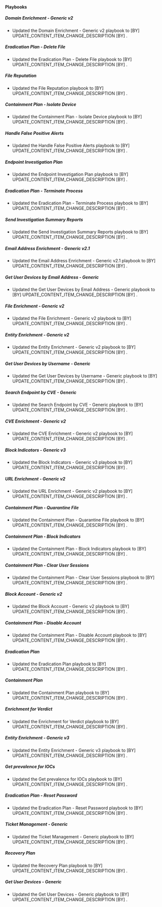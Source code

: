 
#### Playbooks

##### Domain Enrichment - Generic v2

- Updated the Domain Enrichment - Generic v2 playbook to  [BY] UPDATE_CONTENT_ITEM_CHANGE_DESCRIPTION [BY] .
##### Eradication Plan - Delete File

- Updated the Eradication Plan - Delete File playbook to  [BY] UPDATE_CONTENT_ITEM_CHANGE_DESCRIPTION [BY] .
##### File Reputation

- Updated the File Reputation playbook to  [BY] UPDATE_CONTENT_ITEM_CHANGE_DESCRIPTION [BY] .
##### Containment Plan - Isolate Device

- Updated the Containment Plan - Isolate Device playbook to  [BY] UPDATE_CONTENT_ITEM_CHANGE_DESCRIPTION [BY] .
##### Handle False Positive Alerts

- Updated the Handle False Positive Alerts playbook to  [BY] UPDATE_CONTENT_ITEM_CHANGE_DESCRIPTION [BY] .
##### Endpoint Investigation Plan

- Updated the Endpoint Investigation Plan playbook to  [BY] UPDATE_CONTENT_ITEM_CHANGE_DESCRIPTION [BY] .
##### Eradication Plan - Terminate Process

- Updated the Eradication Plan - Terminate Process playbook to  [BY] UPDATE_CONTENT_ITEM_CHANGE_DESCRIPTION [BY] .
##### Send Investigation Summary Reports

- Updated the Send Investigation Summary Reports playbook to  [BY] UPDATE_CONTENT_ITEM_CHANGE_DESCRIPTION [BY] .
##### Email Address Enrichment - Generic v2.1

- Updated the Email Address Enrichment - Generic v2.1 playbook to  [BY] UPDATE_CONTENT_ITEM_CHANGE_DESCRIPTION [BY] .
##### Get User Devices by Email Address - Generic

- Updated the Get User Devices by Email Address - Generic playbook to  [BY] UPDATE_CONTENT_ITEM_CHANGE_DESCRIPTION [BY] .
##### File Enrichment - Generic v2

- Updated the File Enrichment - Generic v2 playbook to  [BY] UPDATE_CONTENT_ITEM_CHANGE_DESCRIPTION [BY] .
##### Entity Enrichment - Generic v2

- Updated the Entity Enrichment - Generic v2 playbook to  [BY] UPDATE_CONTENT_ITEM_CHANGE_DESCRIPTION [BY] .
##### Get User Devices by Username - Generic

- Updated the Get User Devices by Username - Generic playbook to  [BY] UPDATE_CONTENT_ITEM_CHANGE_DESCRIPTION [BY] .
##### Search Endpoint by CVE - Generic

- Updated the Search Endpoint by CVE - Generic playbook to  [BY] UPDATE_CONTENT_ITEM_CHANGE_DESCRIPTION [BY] .
##### CVE Enrichment - Generic v2

- Updated the CVE Enrichment - Generic v2 playbook to  [BY] UPDATE_CONTENT_ITEM_CHANGE_DESCRIPTION [BY] .
##### Block Indicators - Generic v3

- Updated the Block Indicators - Generic v3 playbook to  [BY] UPDATE_CONTENT_ITEM_CHANGE_DESCRIPTION [BY] .
##### URL Enrichment - Generic v2

- Updated the URL Enrichment - Generic v2 playbook to  [BY] UPDATE_CONTENT_ITEM_CHANGE_DESCRIPTION [BY] .
##### Containment Plan - Quarantine File

- Updated the Containment Plan - Quarantine File playbook to  [BY] UPDATE_CONTENT_ITEM_CHANGE_DESCRIPTION [BY] .
##### Containment Plan - Block Indicators

- Updated the Containment Plan - Block Indicators playbook to  [BY] UPDATE_CONTENT_ITEM_CHANGE_DESCRIPTION [BY] .
##### Containment Plan - Clear User Sessions

- Updated the Containment Plan - Clear User Sessions playbook to  [BY] UPDATE_CONTENT_ITEM_CHANGE_DESCRIPTION [BY] .
##### Block Account - Generic v2

- Updated the Block Account - Generic v2 playbook to  [BY] UPDATE_CONTENT_ITEM_CHANGE_DESCRIPTION [BY] .
##### Containment Plan - Disable Account

- Updated the Containment Plan - Disable Account playbook to  [BY] UPDATE_CONTENT_ITEM_CHANGE_DESCRIPTION [BY] .
##### Eradication Plan

- Updated the Eradication Plan playbook to  [BY] UPDATE_CONTENT_ITEM_CHANGE_DESCRIPTION [BY] .
##### Containment Plan

- Updated the Containment Plan playbook to  [BY] UPDATE_CONTENT_ITEM_CHANGE_DESCRIPTION [BY] .
##### Enrichment for Verdict

- Updated the Enrichment for Verdict playbook to  [BY] UPDATE_CONTENT_ITEM_CHANGE_DESCRIPTION [BY] .
##### Entity Enrichment - Generic v3

- Updated the Entity Enrichment - Generic v3 playbook to  [BY] UPDATE_CONTENT_ITEM_CHANGE_DESCRIPTION [BY] .
##### Get prevalence for IOCs

- Updated the Get prevalence for IOCs playbook to  [BY] UPDATE_CONTENT_ITEM_CHANGE_DESCRIPTION [BY] .
##### Eradication Plan - Reset Password

- Updated the Eradication Plan - Reset Password playbook to  [BY] UPDATE_CONTENT_ITEM_CHANGE_DESCRIPTION [BY] .
##### Ticket Management - Generic

- Updated the Ticket Management - Generic playbook to  [BY] UPDATE_CONTENT_ITEM_CHANGE_DESCRIPTION [BY] .
##### Recovery Plan

- Updated the Recovery Plan playbook to  [BY] UPDATE_CONTENT_ITEM_CHANGE_DESCRIPTION [BY] .
##### Get User Devices - Generic

- Updated the Get User Devices - Generic playbook to  [BY] UPDATE_CONTENT_ITEM_CHANGE_DESCRIPTION [BY] .
